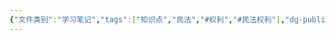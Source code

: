 ```yaml
---
{"文件类别":"学习笔记","tags":["知识点","民法","#权利","#民法权利"],"dg-publish":true,"permalink":"/学习笔记studyup/民法总论/否认权/","dgPassFrontmatter":true,"created":"2024-10-26T13:37:26.993+08:00","updated":"2024-11-01T14:31:59.690+08:00"}
---
```


